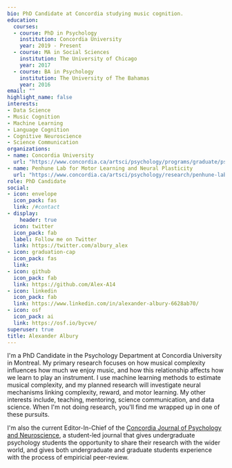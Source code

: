 ```yaml
---
bio: PhD Candidate at Concordia studying music cognition.
education:
  courses:
  - course: PhD in Psychology
    institution: Concordia University
    year: 2019 - Present
  - course: MA in Social Sciences
    institution: The University of Chicago
    year: 2017
  - course: BA in Psychology
    institution: The University of The Bahamas
    year: 2016
email: ""
highlight_name: false
interests:
- Data Science
- Music Cognition
- Machine Learning
- Language Cognition
- Cognitive Neuroscience
- Science Communication
organizations:
- name: Concordia University
  url: "https://www.concordia.ca/artsci/psychology/programs/graduate/psychology-phd.html"
- name: Penhune Lab for Motor Learning and Neural Plasticity
  url: "https://www.concordia.ca/artsci/psychology/research/penhune-lab.html"
role: PhD Candidate
social:
- icon: envelope
  icon_pack: fas
  link: /#contact
- display:
    header: true
  icon: twitter
  icon_pack: fab
  label: Follow me on Twitter
  link: https://twitter.com/albury_alex
- icon: graduation-cap
  icon_pack: fas
  link: 
- icon: github
  icon_pack: fab
  link: https://github.com/Alex-A14
- icon: linkedin
  icon_pack: fab
  link: https://www.linkedin.com/in/alexander-albury-6628ab70/
- icon: osf
  icon_pack: ai
  link: https://osf.io/bycve/
superuser: true
title: Alexander Albury
---
```


I'm a PhD Candidate in the Psychology Department at Concordia University in Montreal. My primary research focuses on how musical complexity influences how much we enjoy music, and how this relationship affects how we learn to play an instrument. I use machine learning methods to estimate musical complexity, and my planned research will investigate neural mechanisms linking complexity, reward, and motor learning. My other interests include, teaching, mentoring, science communication, and data science. When I'm not doing research, you'll find me wrapped up in one of these pursuits.

I'm also the current Editor-In-Chief of the [Concordia Journal of Psychology and Neuroscience](https://www.concordiapsychjournals.ca/), a student-led journal that gives undergraduate psychology students the opportunity to share their research with the wider world, and gives both undergraduate and graduate students experience with the process of empiricial peer-review.
